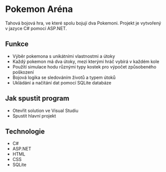 # Pokemon Aréna
Tahová bojová hra, ve které spolu bojují dva Pokemoni. Projekt je vytvořený v jazyce C# pomocí ASP.NET.

## Funkce
- Výběr pokemona s unikátními vlastnostmi a útoky
- Každý pokemon má dva útoky, mezi kterými hráč vybírá v každém kole
- Použití simulace hodu různými typy kostek pro výpočet způsobeného poškození
- Bojová logika se sledováním životů a typem útoků
- Ukládání a načítání dat pomocí SQLite databáze

## Jak spustit program
- Otevřít solution ve Visual Studiu
- Spustit hlavní projekt

## Technologie
- C#
- ASP.NET
- HTML
- CSS
- SQLite
